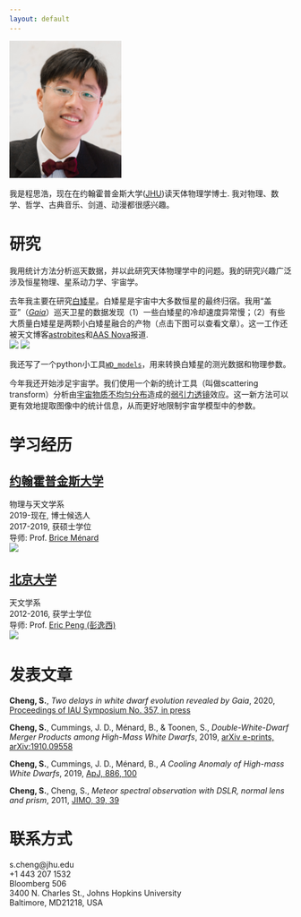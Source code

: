 ```yaml
---
layout: default
---
```


<img src="https://github.com/SihaoCheng/SihaoCheng.github.io/blob/master/SihaoCheng.jpg?raw=true" width="200" />

我是程思浩，现在在约翰霍普金斯大学([JHU](https://physics-astronomy.jhu.edu))读天体物理学博士. 我对物理、数学、哲学、古典音乐、剑道、动漫都很感兴趣。

<h1 id="Research">研究</h1>
我用统计方法分析巡天数据，并以此研究天体物理学中的问题。我的研究兴趣广泛涉及恒星物理、星系动力学、宇宙学。

去年我主要在研究[白矮星](https://en.wikipedia.org/wiki/White_dwarf)。白矮星是宇宙中大多数恒星的最终归宿。我用“盖亚”（[_Gaia_](https://www.cosmos.esa.int/web/gaia/home)）巡天卫星的数据发现（1）一些白矮星的冷却速度异常慢；（2）有些大质量白矮星是两颗小白矮星融合的产物（点击下图可以查看文章）。这一工作还被天文博客[astrobites](https://astrobites.org/2019/11/12/the-slowly-cooling-white-dwarfs-who-say-ne/)和[AAS Nova](https://aasnova.org/2019/11/19/the-slowly-cooling-white-dwarfs-who-say-ne/)报道.
<br>
<a href="https://sihaocheng.github.io/Qbranch/"><img src="https://pages.jh.edu/~scheng40/Qbranch/images/WD_HR.png" width="315" /></a>
<a href="https://sihaocheng.github.io/DWDmerger"><img src="https://pages.jh.edu/~scheng40/DWDmerger/images/merger_rate1.png" width="300" /></a>

我还写了一个python小工具[`WD_models`](https://github.com/SihaoCheng/WD_models)，用来转换白矮星的测光数据和物理参数。

今年我还开始涉足宇宙学。我们使用一个新的统计工具（叫做scattering transform）分析由[宇宙物质不均匀分布](https://en.wikipedia.org/wiki/Observable_universe#Large-scale_structure)造成的[弱引力透镜](https://en.wikipedia.org/wiki/Weak_gravitational_lensing)效应。这一新方法可以更有效地提取图像中的统计信息，从而更好地限制宇宙学模型中的参数。

# 学习经历
## [约翰霍普金斯大学](https://physics-astronomy.jhu.edu/)
物理与天文学系
<br>
2019-现在, 博士候选人
<br>
2017-2019, 获硕士学位
<br>
导师: Prof. [Brice Ménard](https://physics-astronomy.jhu.edu/directory/brice-menard/)
<br>
<a href="https://physics-astronomy.jhu.edu/"><img src="https://pages.jh.edu/~scheng40/images/JHU.jpg" width="400" /></a>

## [北京大学](http://astro.pku.edu.cn/)
天文学系
<br>
2012-2016, 获学士学位
<br>
导师: Prof. [Eric Peng (彭逸西)](http://kiaa.pku.edu.cn/faculty/eric-peng)
<br>
<a href="http://astro.pku.edu.cn/"><img src="https://pages.jh.edu/~scheng40/images/PKU.png" width="400" /></a>

# 发表文章

**Cheng, S.**, _Two delays in white dwarf evolution revealed by Gaia_, 2020, [Proceedings of IAU Symposium No. 357, in press](https://arxiv.org/abs/2001.04483)

**Cheng, S.**, Cummings, J. D., Ménard, B., & Toonen, S., _Double-White-Dwarf Merger Products among High-Mass White Dwarfs_, 2019, [arXiv e-prints, arXiv:1910.09558](https://ui.adsabs.harvard.edu/abs/2019arXiv191009558C/abstract)

**Cheng, S.**, Cummings, J. D., Ménard, B., _A Cooling Anomaly of High-mass White Dwarfs_, 2019, [ApJ, 886, 100](https://ui.adsabs.harvard.edu/abs/2019ApJ...886..100C/abstract)

**Cheng, S.**, Cheng, S., _Meteor spectral observation with DSLR, normal lens and prism_, 2011, [JIMO, 39, 39](https://ui.adsabs.harvard.edu/abs/2011JIMO...39...39C/abstract)

<h1 id="Contacts">联系方式</h1>
s.cheng@jhu.edu
<br>
+1 443 207 1532
<br>
Bloomberg 506
<br>
3400 N. Charles St., Johns Hopkins University
<br>
Baltimore, MD21218, USA


